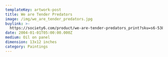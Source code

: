 ```yaml
---
templateKey: artwork-post
title: We are Tender Predators
image: /img/we_are_tender_predators.jpg
buylink: >-
  https://society6.com/product/we-are-tender-predators_print?sku=s6-538142p4a1v45
date: 2004-01-01T05:00:00.000Z
medium: Oil on panel
dimension: 13x12 inches
category: Paintings
---
```


